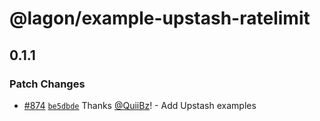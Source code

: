 # @lagon/example-upstash-ratelimit

## 0.1.1

### Patch Changes

- [#874](https://github.com/lagonapp/lagon/pull/874) [`be5dbde`](https://github.com/lagonapp/lagon/commit/be5dbdec750c62256d5bfef3496ccb2a409f12fa) Thanks [@QuiiBz](https://github.com/QuiiBz)! - Add Upstash examples
